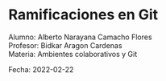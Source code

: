 # Ramificaciones en Git

Alumno: Alberto Narayana Camacho Flores<br>
Profesor: Bidkar Aragon Cardenas<br>
Materia: Ambientes colaborativos y Git

Fecha: 2022-02-22

